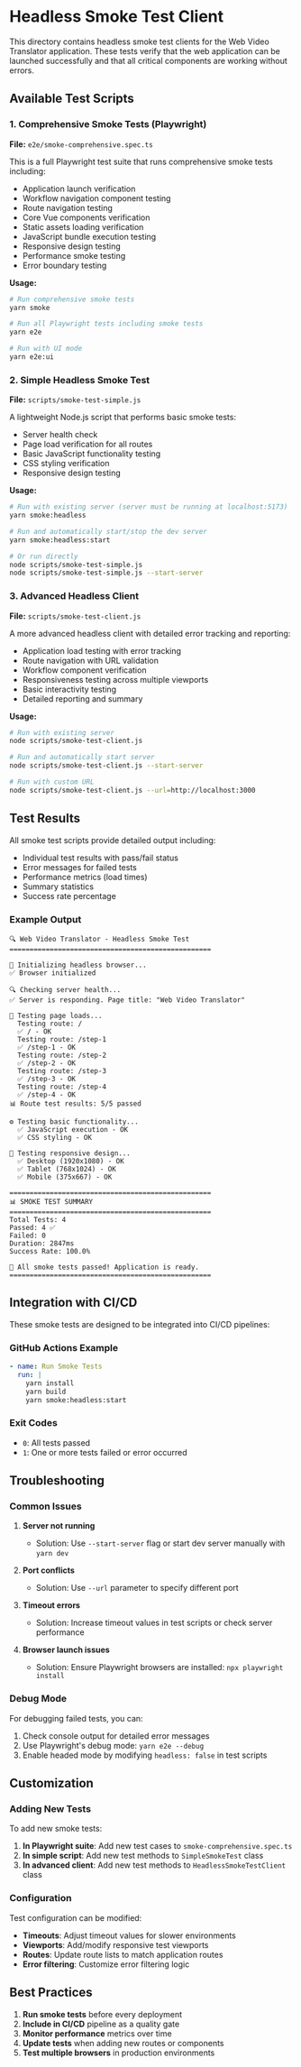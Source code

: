 # Headless Smoke Test Client

This directory contains headless smoke test clients for the Web Video Translator application. These tests verify that the web application can be launched successfully and that all critical components are working without errors.

## Available Test Scripts

### 1. Comprehensive Smoke Tests (Playwright)

**File:** `e2e/smoke-comprehensive.spec.ts`

This is a full Playwright test suite that runs comprehensive smoke tests including:

- Application launch verification
- Workflow navigation component testing
- Route navigation testing
- Core Vue components verification
- Static assets loading verification
- JavaScript bundle execution testing
- Responsive design testing
- Performance smoke testing
- Error boundary testing

**Usage:**

```bash
# Run comprehensive smoke tests
yarn smoke

# Run all Playwright tests including smoke tests
yarn e2e

# Run with UI mode
yarn e2e:ui
```

### 2. Simple Headless Smoke Test

**File:** `scripts/smoke-test-simple.js`

A lightweight Node.js script that performs basic smoke tests:

- Server health check
- Page load verification for all routes
- Basic JavaScript functionality testing
- CSS styling verification
- Responsive design testing

**Usage:**

```bash
# Run with existing server (server must be running at localhost:5173)
yarn smoke:headless

# Run and automatically start/stop the dev server
yarn smoke:headless:start

# Or run directly
node scripts/smoke-test-simple.js
node scripts/smoke-test-simple.js --start-server
```

### 3. Advanced Headless Client

**File:** `scripts/smoke-test-client.js`

A more advanced headless client with detailed error tracking and reporting:

- Application load testing with error tracking
- Route navigation with URL validation
- Workflow component verification
- Responsiveness testing across multiple viewports
- Basic interactivity testing
- Detailed reporting and summary

**Usage:**

```bash
# Run with existing server
node scripts/smoke-test-client.js

# Run and automatically start server
node scripts/smoke-test-client.js --start-server

# Run with custom URL
node scripts/smoke-test-client.js --url=http://localhost:3000
```

## Test Results

All smoke test scripts provide detailed output including:

- Individual test results with pass/fail status
- Error messages for failed tests
- Performance metrics (load times)
- Summary statistics
- Success rate percentage

### Example Output

```
🔍 Web Video Translator - Headless Smoke Test
==================================================

🔧 Initializing headless browser...
✅ Browser initialized

🔍 Checking server health...
✅ Server is responding. Page title: "Web Video Translator"

📄 Testing page loads...
  Testing route: /
  ✅ / - OK
  Testing route: /step-1
  ✅ /step-1 - OK
  Testing route: /step-2
  ✅ /step-2 - OK
  Testing route: /step-3
  ✅ /step-3 - OK
  Testing route: /step-4
  ✅ /step-4 - OK
📊 Route test results: 5/5 passed

⚙️ Testing basic functionality...
  ✅ JavaScript execution - OK
  ✅ CSS styling - OK

📱 Testing responsive design...
  ✅ Desktop (1920x1080) - OK
  ✅ Tablet (768x1024) - OK
  ✅ Mobile (375x667) - OK

==================================================
📊 SMOKE TEST SUMMARY
==================================================
Total Tests: 4
Passed: 4 ✅
Failed: 0
Duration: 2847ms
Success Rate: 100.0%

🎉 All smoke tests passed! Application is ready.
==================================================
```

## Integration with CI/CD

These smoke tests are designed to be integrated into CI/CD pipelines:

### GitHub Actions Example

```yaml
- name: Run Smoke Tests
  run: |
    yarn install
    yarn build
    yarn smoke:headless:start
```

### Exit Codes

- `0`: All tests passed
- `1`: One or more tests failed or error occurred

## Troubleshooting

### Common Issues

1. **Server not running**

   - Solution: Use `--start-server` flag or start dev server manually with `yarn dev`

2. **Port conflicts**

   - Solution: Use `--url` parameter to specify different port

3. **Timeout errors**

   - Solution: Increase timeout values in test scripts or check server performance

4. **Browser launch issues**
   - Solution: Ensure Playwright browsers are installed: `npx playwright install`

### Debug Mode

For debugging failed tests, you can:

1. Check console output for detailed error messages
2. Use Playwright's debug mode: `yarn e2e --debug`
3. Enable headed mode by modifying `headless: false` in test scripts

## Customization

### Adding New Tests

To add new smoke tests:

1. **In Playwright suite**: Add new test cases to `smoke-comprehensive.spec.ts`
2. **In simple script**: Add new test methods to `SimpleSmokeTest` class
3. **In advanced client**: Add new test methods to `HeadlessSmokeTestClient` class

### Configuration

Test configuration can be modified:

- **Timeouts**: Adjust timeout values for slower environments
- **Viewports**: Add/modify responsive test viewports
- **Routes**: Update route lists to match application routes
- **Error filtering**: Customize error filtering logic

## Best Practices

1. **Run smoke tests** before every deployment
2. **Include in CI/CD** pipeline as a quality gate
3. **Monitor performance** metrics over time
4. **Update tests** when adding new routes or components
5. **Test multiple browsers** in production environments
